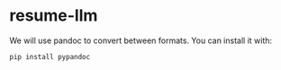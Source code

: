 # resume-llm
We will use pandoc to convert between formats. You can install it with:
```
pip install pypandoc
```